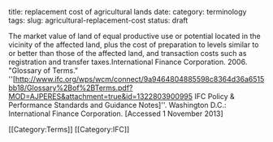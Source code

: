 title: replacement cost of agricultural lands
date:
category: terminology
tags: 
slug: agricultural-replacement-cost
status: draft

<!--
icon: file-code-o
summary: 
-->
The market value of land of equal productive use or potential located in the vicinity of the affected land, plus the cost of preparation to levels similar to or better than those of the affected land, and transaction costs such as registration and transfer taxes.<ref>International Finance Corporation. 2006. "Glossary of Terms." ''[http://www.ifc.org/wps/wcm/connect/9a9464804885598c8364d36a6515bb18/Glossary%2Bof%2BTerms.pdf?MOD=AJPERES&attachment=true&id=1322803900995 IFC Policy & Performance Standards and Guidance Notes]''. Washington D.C.: International Finance Corporation. [Accessed 1 November 2013]</ref>

<references/>


[[Category:Terms]]
[[Category:IFC]]

